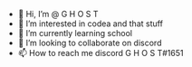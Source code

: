 - 👋 Hi, I’m @ G H O S T 
- 👀 I’m interested in codea and that stuff
- 🌱 I’m currently learning school
- 💞️ I’m looking to collaborate on discord
- 📫 How to reach me discord G H O S T#1651








